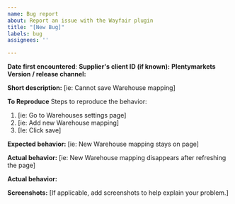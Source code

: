 ```yaml
---
name: Bug report
about: Report an issue with the Wayfair plugin
title: "[New Bug]"
labels: bug
assignees: ''

---
```


**Date first encountered**:
**Supplier's client ID (if known):**
**Plentymarkets Version / release channel:**

**Short description:**
[ie: Cannot save Warehouse mapping]

**To Reproduce**
Steps to reproduce the behavior:
1. [ie: Go to Warehouses settings page]
2. [ie: Add new Warehouse mapping]
3. [Ie: Click save]

**Expected behavior:**
[ie: New Warehouse mapping stays on page]

**Actual behavior:**
[ie: New Warehouse mapping disappears after refreshing the page]

**Actual behavior:**

**Screenshots:**
[If applicable, add screenshots to help explain your problem.]
